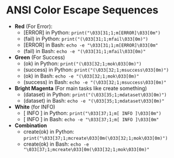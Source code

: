 # ANSI Color Escape Sequences 

* **Red** (For Error):
  * [ERROR] in Python: `print("\033[31;1;m[ERROR]\033[0m")`
  * (fail) in Python: `print("(\033[31;1;mfail\033[0m)")`
  * [ERROR] in Bash: `echo -e "\033[31;1;m[ERROR]\033[0m"`
  * (fail) in Bash: `echo -e "(\033[31;1;mfail\033[0m)"`
* **Green** (For Success)
  * (ok) in Python: `print("(\033[32;1;mok\033[0m)")` 
  * (success) in Python: `print("(\033[32;1;msuccess\033[0m)")`
  * (ok) in Bash: `echo -e "(\033[32;1;mok\033[0m)"`
  * (success) in Bash: `echo -e "(\033[32;1;msuccess\033[0m)"`
* **Bright Magenta** (For main tasks like create something)
  * (dataset) in Python: `print("(\033[35;1;mdataset\033[0m)")`
  * (dataset) in Bash: `echo -e "(\033[35;1;mdataset\033[0m)"`
* **White** (for INFO)
  * [ INFO ] in Python: `print("\033[37;1;m[ INFO ]\033[0m")`
  * [ INFO ] in Bash: `echo -e "\033[37;1;m[ INFO ]\033[0m"`
* **Combination**
  * create(ok) in Python: `print("\033[37;1;mcreate\033[0m(\033[32;1;mok\033[0m)")`
  * create(ok) in Bash: `echo -e "\033[37;1;mcreate\033[0m(\033[32;1;mok\033[0m)"`